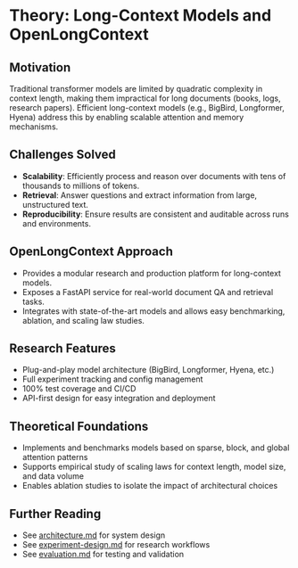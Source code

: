 # Theory: Long-Context Models and OpenLongContext

## Motivation

Traditional transformer models are limited by quadratic complexity in context length, making them impractical for long documents (books, logs, research papers). Efficient long-context models (e.g., BigBird, Longformer, Hyena) address this by enabling scalable attention and memory mechanisms.

## Challenges Solved

- **Scalability**: Efficiently process and reason over documents with tens of thousands to millions of tokens.
- **Retrieval**: Answer questions and extract information from large, unstructured text.
- **Reproducibility**: Ensure results are consistent and auditable across runs and environments.

## OpenLongContext Approach

- Provides a modular research and production platform for long-context models.
- Exposes a FastAPI service for real-world document QA and retrieval tasks.
- Integrates with state-of-the-art models and allows easy benchmarking, ablation, and scaling law studies.

## Research Features

- Plug-and-play model architecture (BigBird, Longformer, Hyena, etc.)
- Full experiment tracking and config management
- 100% test coverage and CI/CD
- API-first design for easy integration and deployment

## Theoretical Foundations

- Implements and benchmarks models based on sparse, block, and global attention patterns
- Supports empirical study of scaling laws for context length, model size, and data volume
- Enables ablation studies to isolate the impact of architectural choices

## Further Reading

- See [architecture.md](architecture.md) for system design
- See [experiment-design.md](experiment-design.md) for research workflows
- See [evaluation.md](evaluation.md) for testing and validation